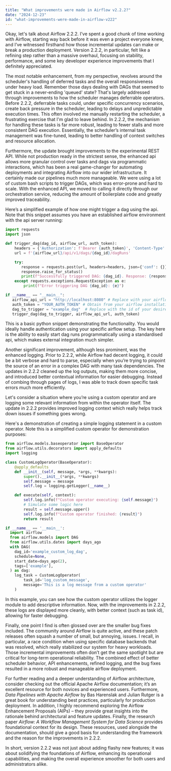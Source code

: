 ```yaml
---
title: "What improvements were made in Airflow v2.2.2?"
date: "2024-12-23"
id: "what-improvements-were-made-in-airflow-v222"
---
```


Okay, let's talk about Airflow 2.2.2. I’ve spent a good chunk of time working with Airflow, starting way back before it was even a project everyone knew, and I’ve witnessed firsthand how those incremental updates can make or break a production deployment. Version 2.2.2, in particular, felt like a refining step rather than a massive overhaul, focusing on stability, performance, and some key developer experience improvements that I definitely appreciated.

The most notable enhancement, from my perspective, revolves around the scheduler's handling of deferred tasks and the overall responsiveness under heavy load. Remember those days dealing with DAGs that seemed to get stuck in a never-ending 'queued' state? That's largely addressed through improvements to how the scheduler manages deferrable operators. Before 2.2.2, deferrable tasks could, under specific concurrency scenarios, create back pressure in the scheduler, leading to delays and unpredictable execution times. This often involved me manually restarting the scheduler, a frustrating exercise that I'm glad to leave behind. In 2.2.2, the mechanism for handling these tasks is far more robust, leading to fewer stalls and more consistent DAG execution. Essentially, the scheduler’s internal task management was fine-tuned, leading to better handling of context switches and resource allocation.

Furthermore, the update brought improvements to the experimental REST API. While not production ready in the strictest sense, the enhanced api allows more granular control over tasks and dags via programmatic interactions, which has been a real game-changer for automating deployments and integrating Airflow into our wider infrastructure. It certainly made our pipelines much more manageable. We were using a lot of custom bash scripts to trigger DAGs, which was error-prone and hard to scale. With the enhanced API, we moved to calling it directly through our orchestration service, reducing the amount of boilerplate code and greatly improved traceability.

Here’s a simplified example of how one might trigger a dag using the api. Note that this snippet assumes you have an established airflow environment with the api server running:

```python
import requests
import json

def trigger_dag(dag_id, airflow_url, auth_token):
    headers = {'Authorization': f'Bearer {auth_token}', 'Content-Type': 'application/json'}
    url = f'{airflow_url}/api/v1/dags/{dag_id}/dagRuns'

    try:
       response = requests.post(url, headers=headers, json={'conf': {}})
       response.raise_for_status()
       print(f"Successfully triggered DAG: {dag_id}. Response: {response.json()}")
    except requests.exceptions.RequestException as e:
        print(f"Error triggering DAG {dag_id}: {e}")

if __name__ == "__main__":
   airflow_api_url = "http://localhost:8080" # Replace with your airflow api endpoint
   auth_token = "YOUR_AUTH_TOKEN" # Obtain from your airflow installation
   dag_to_trigger = "example_dag"  # Replace with the id of your desired DAG
   trigger_dag(dag_to_trigger, airflow_api_url, auth_token)
```

This is a basic python snippet demonstrating the functionality. You would ideally handle authentication using your specific airflow setup. The key here is the ability to easily start dag runs programmatically using a standardised api, which makes external integration much simpler.

Another significant improvement, although less prominent, was the enhanced logging. Prior to 2.2.2, while Airflow had decent logging, it could be a bit verbose and hard to parse, especially when you’re trying to pinpoint the source of an error in a complex DAG with many task dependencies. The updates in 2.2.2 cleaned up the log outputs, making them more concise, and introduced better contextual information for easier debugging. Instead of combing through pages of logs, I was able to track down specific task errors much more efficiently.

Let's consider a situation where you’re using a custom operator and are logging some relevant information from within the operator itself. The update in 2.2.2 provides improved logging context which really helps track down issues if something goes wrong.

Here's a demonstration of creating a simple logging statement in a custom operator. Note this is a simplified custom operator for demonstration purposes:

```python
from airflow.models.baseoperator import BaseOperator
from airflow.utils.decorators import apply_defaults
import logging

class CustomLogOperator(BaseOperator):
    @apply_defaults
    def __init__(self, message, *args, **kwargs):
        super().__init__(*args, **kwargs)
        self.message = message
        self.log = logging.getLogger(__name__)

    def execute(self, context):
        self.log.info(f"Custom operator executing: {self.message}")
        # Simulate some logic here
        result = self.message.upper()
        self.log.info(f"Custom operator finished: {result}")
        return result

if __name__ == '__main__':
  import airflow
  from airflow.models import DAG
  from airflow.utils.dates import days_ago
  with DAG(
    dag_id='example_custom_log_dag',
    schedule=None,
    start_date=days_ago(2),
    tags=['example'],
  ) as dag:
    log_task = CustomLogOperator(
        task_id='log_custom_message',
        message='This is a log message from a custom operator'
    )
```

In this example, you can see how the custom operator utilizes the logger module to add descriptive information. Now, with the improvements in 2.2.2, these logs are displayed more cleanly, with better context (such as task id), allowing for faster debugging.

Finally, one point I find is often glossed over are the smaller bug fixes included. The community around Airflow is quite active, and these patch releases often squash a number of small, but annoying, issues. I recall, in particular, a race condition when using specific database backends that was resolved, which really stabilized our system for heavy workloads. Those incremental improvements often don’t get the same spotlight but are critical for long-term operational reliability. The combined effect of better scheduler behavior, API enhancements, refined logging, and the bug fixes resulted in a more robust and manageable airflow deployment.

For further reading and a deeper understanding of Airflow architecture, consider checking out the official Apache Airflow documentation; it’s an excellent resource for both novices and experienced users. Furthermore, *Data Pipelines with Apache Airflow* by Bas Harenslak and Julian Rutger is a great book for understanding best practices, particularly for production deployment. In addition, I highly recommend exploring the Airflow Enhancement Proposals (AIPs) – they provide great insights into the rationale behind architectural and feature updates. Finally, the research paper *Airflow: A Workflow Management System for Data Science* provides foundational context for its design. These resources, used alongside the documentation, should give a good basis for understanding the framework and the reason for the improvements in 2.2.2.

In short, version 2.2.2 was not just about adding flashy new features; it was about solidifying the foundations of Airflow, enhancing its operational capabilities, and making the overall experience smoother for both users and administrators alike.
